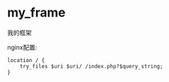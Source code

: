 # my_frame
我的框架

nginx配置:

```
location / {
    try_files $uri $uri/ /index.php?$query_string;
}
```
